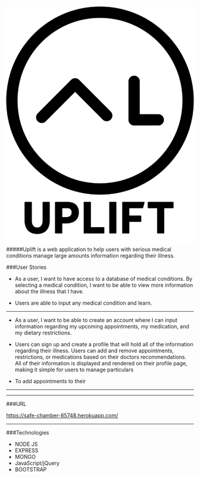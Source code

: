 ![Alt text](/public/images/LOGOwText.png)
#####Uplift is a web application to help users with serious medical conditions manage large amounts information regarding their illness.

###User Stories

- As a user, I want to have access to a database of medical conditions. By selecting a medical condition, I want to be able to view more information about the illness that I have.

- Users are able to input any medical condition and learn.

---

- As a user, I want to be able to create an account where I can input information regarding my upcoming appointments, my medication, and my dietary restrictions.

- Users can sign up and create a profile that will hold all of the information regarding their illness. Users can add and remove appointments, restrictions, or medications based on their doctors recommendations. All of their information is displayed and rendered on their profile page, making it simple for users to manage particulars

- To add appointments to their 
---

---

###URL

https://safe-chamber-85748.herokuapp.com/

---

###Technologies

* NODE JS
* EXPRESS
* MONGO
* JavaScript/jQuery
* BOOTSTRAP
